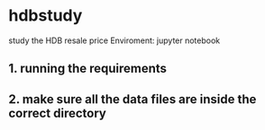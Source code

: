 # hdbstudy
study the HDB resale price
Enviroment: jupyter notebook
## 1. running the requirements
## 2. make sure all the data files are inside the correct directory
